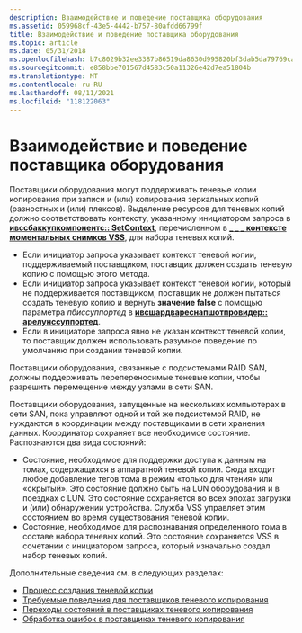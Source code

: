 ```yaml
---
description: Взаимодействие и поведение поставщика оборудования
ms.assetid: 059968cf-43e5-4442-b757-80afdd66799f
title: Взаимодействие и поведение поставщика оборудования
ms.topic: article
ms.date: 05/31/2018
ms.openlocfilehash: b7c8029b32ee3387b86519da8630d995820bf3dab5da79769ca26f618ef32660
ms.sourcegitcommit: e858bbe701567d4583c50a11326e42d7ea51804b
ms.translationtype: MT
ms.contentlocale: ru-RU
ms.lasthandoff: 08/11/2021
ms.locfileid: "118122063"
---
```

# <a name="hardware-provider-interactions-and-behaviors"></a>Взаимодействие и поведение поставщика оборудования

Поставщики оборудования могут поддерживать теневые копии копирования при записи и (или) копирования зеркальных копий (разностных и (или) плексов). Выделение ресурсов для теневых копий должно соответствовать контексту, указанному инициатором запроса в [**ивссбаккупкомпонентс:: SetContext**](/windows/desktop/api/VsBackup/nf-vsbackup-ivssbackupcomponents-setcontext), перечисленном в [**\_ \_ \_ контексте моментальных снимков VSS**](/windows/desktop/api/Vss/ne-vss-vss_snapshot_context), для набора теневых копий.

-   Если инициатор запроса указывает контекст теневой копии, поддерживаемый поставщиком, поставщик должен создать теневую копию с помощью этого метода.
-   Если инициатор запроса указывает контекст теневой копии, который не поддерживается поставщиком, поставщик не должен пытаться создать теневую копию и вернуть **значение false** с помощью параметра *пбиссуппортед* в [**ивсшардвареснапшотпровидер:: арелунссуппортед**](/windows/desktop/api/VsProv/nf-vsprov-ivsshardwaresnapshotprovider-arelunssupported).
-   Если в инициаторе запроса явно не указан контекст теневой копии, то поставщик должен использовать разумное поведение по умолчанию при создании теневой копии.

Поставщики оборудования, связанные с подсистемами RAID SAN, должны поддерживать перепереносимые теневые копии, чтобы разрешить перемещение между узлами в сети SAN.

Поставщики оборудования, запущенные на нескольких компьютерах в сети SAN, пока управляют одной и той же подсистемой RAID, не нуждаются в координации между поставщиками в сети хранения данных. Координатор сохраняет все необходимое состояние. Распознаются два вида состояний:

-   Состояние, необходимое для поддержки доступа к данным на томах, содержащихся в аппаратной теневой копии. Сюда входит любое добавление тегов тома в режим «только для чтения» или «скрытый». Это состояние должно быть на LUN оборудования и в поездках с LUN. Это состояние сохраняется во всех эпохах загрузки и (или) обнаружении устройства. Служба VSS управляет этим состоянием во время существования теневой копии.
-   Состояние, необходимое для распознавания определенного тома в составе набора теневых копий. Это состояние сохраняется VSS в сочетании с инициатором запроса, который изначально создал набор теневых копий.

Дополнительные сведения см. в следующих разделах:

-   [Процесс создания теневой копии](the-shadow-copy-creation-process.md)
-   [Требуемые поведения для поставщиков теневого копирования](required-behaviors-for-shadow-copy-providers.md)
-   [Переходы состояний в поставщиках теневого копирования](state-transitions-in-shadow-copy-providers.md)
-   [Обработка ошибок в поставщиках теневого копирования](error-handling-in-shadow-copy-providers.md)

 

 



